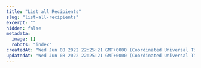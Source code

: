 ```yaml
---
title: "List all Recipients"
slug: "list-all-recipients"
excerpt: ""
hidden: false
metadata: 
  image: []
  robots: "index"
createdAt: "Wed Jun 08 2022 22:25:21 GMT+0000 (Coordinated Universal Time)"
updatedAt: "Wed Jun 08 2022 22:25:21 GMT+0000 (Coordinated Universal Time)"
---
```

